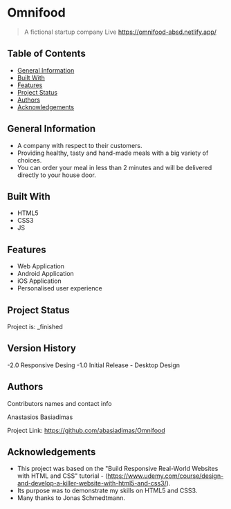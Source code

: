 # Omnifood

> A fictional startup company
> Live https://omnifood-absd.netlify.app/

## Table of Contents

- [General Information](#general-information)
- [Built With](#built-with)
- [Features](#features)
- [Project Status](#project-status)
- [Authors](#authors)
- [Acknowledgements](#acknowledgements)

## General Information

- A company with respect to their customers.
- Providing healthy, tasty and hand-made meals with a big variety of choices.
- You can order your meal in less than 2 minutes and will be delivered directly to your house door.

## Built With

- HTML5
- CSS3
- JS

## Features

- Web Application
- Android Application
- iOS Application
- Personalised user experience

## Project Status

Project is: \_finished

## Version History

-2.0
Responsive Desing
-1.0
Initial Release - Desktop Design

## Authors

Contributors names and contact info

Anastasios Basiadimas

Project Link: https://github.com/abasiadimas/Omnifood

## Acknowledgements

- This project was based on the "Build Responsive Real-World Websites with HTML and CSS" tutorial - (https://www.udemy.com/course/design-and-develop-a-killer-website-with-html5-and-css3/).
- Its purpose was to demonstrate my skills on HTML5 and CSS3.
- Many thanks to Jonas Schmedtmann.
